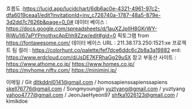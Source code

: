 흐름도 :https://lucid.app/lucidchart/6db6ac0e-4321-4961-97c2-dfa6019ceaa1/edit?invitationId=inv_c726740a-1787-48a5-879e-3d2dd7c7626b&page=0_0#
데이터 베이스 : https://docs.google.com/spreadsheets/d/1auXZJpIIH8GKrWY-RjWu1i67aPYPmothxcApEhh9Zzw/edit#gid=0
픽토그램 from https://fontawesome.com/
데이터 베이스 URL : 211.38.173.250:1521:xe
프로젝트 팀 컬러 : https://colorhunt.co/palette/fef7dce6ddc6c2b8a3a19882
erd:
https://www.erdcloud.com/d/JsDE7KFRhaGg29uSX
참고 부동산 사이트 :
https://www.athome.co.jp/
https://www.homes.co.jp/
https://myhome.nifty.com/
https://minimini.jp/

이메일 / Git
dltkddnl0141@gmail.com	/ homosapienssapienssapiens
skell76776@gmail.com	/ Songmyoungjin
yuztyang@gmail.com		/ yuztyang
yahoo4777@gmail.com		/ JeonJaeHyeon97
shfka1026123@gmail.com	/ kimikdoe